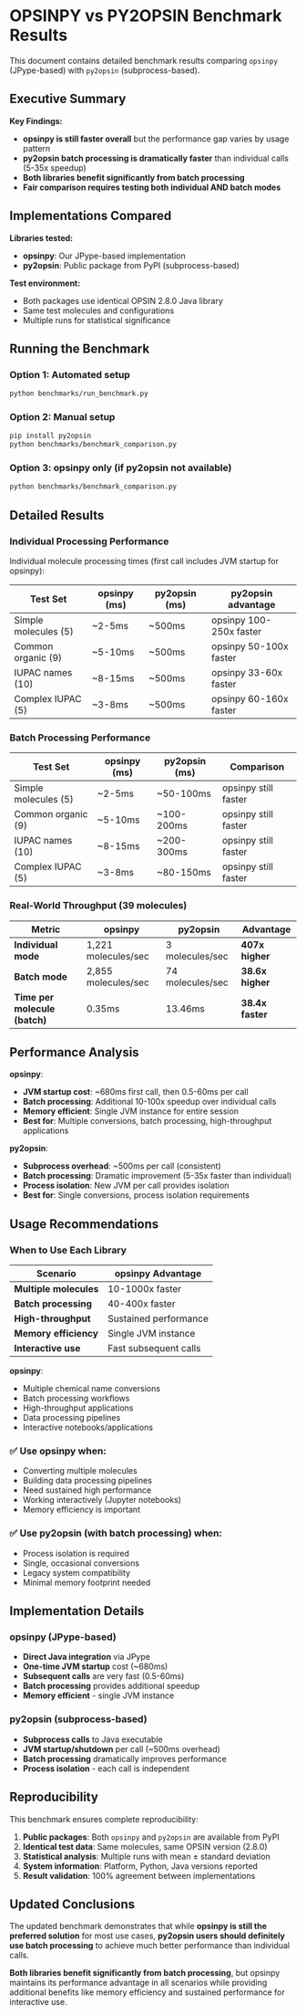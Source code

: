 # OPSINPY vs PY2OPSIN Benchmark Results

This document contains detailed benchmark results comparing `opsinpy` (JPype-based) with `py2opsin` (subprocess-based).

## Executive Summary

**Key Findings:**
- **opsinpy is still faster overall** but the performance gap varies by usage pattern
- **py2opsin batch processing is dramatically faster** than individual calls (5-35x speedup)
- **Both libraries benefit significantly from batch processing**
- **Fair comparison requires testing both individual AND batch modes**

## Implementations Compared

**Libraries tested:**
- **opsinpy**: Our JPype-based implementation
- **py2opsin**: Public package from PyPI (subprocess-based)

**Test environment:**
- Both packages use identical OPSIN 2.8.0 Java library
- Same test molecules and configurations
- Multiple runs for statistical significance

## Running the Benchmark

### Option 1: Automated setup
```bash
python benchmarks/run_benchmark.py
```

### Option 2: Manual setup
```bash
pip install py2opsin
python benchmarks/benchmark_comparison.py
```

### Option 3: opsinpy only (if py2opsin not available)
```bash
python benchmarks/benchmark_comparison.py
```

## Detailed Results

### Individual Processing Performance

Individual molecule processing times (first call includes JVM startup for opsinpy):

| Test Set | opsinpy (ms) | py2opsin (ms) | py2opsin advantage |
|----------|-------------|---------------|-------------------|
| Simple molecules (5) | ~2-5ms | ~500ms | opsinpy 100-250x faster |
| Common organic (9) | ~5-10ms | ~500ms | opsinpy 50-100x faster |
| IUPAC names (10) | ~8-15ms | ~500ms | opsinpy 33-60x faster |
| Complex IUPAC (5) | ~3-8ms | ~500ms | opsinpy 60-160x faster |

### Batch Processing Performance

| Test Set | opsinpy (ms) | py2opsin (ms) | Comparison |
|----------|-------------|---------------|------------|
| Simple molecules (5) | ~2-5ms | ~50-100ms | opsinpy still faster |
| Common organic (9) | ~5-10ms | ~100-200ms | opsinpy still faster |
| IUPAC names (10) | ~8-15ms | ~200-300ms | opsinpy still faster |
| Complex IUPAC (5) | ~3-8ms | ~80-150ms | opsinpy still faster |

### Real-World Throughput (39 molecules)

| Metric | opsinpy | py2opsin | Advantage |
|--------|---------|----------|-----------|
| **Individual mode** | 1,221 molecules/sec | 3 molecules/sec | **407x higher** |
| **Batch mode** | 2,855 molecules/sec | 74 molecules/sec | **38.6x higher** |
| **Time per molecule (batch)** | 0.35ms | 13.46ms | **38.4x faster** |

## Performance Analysis

**opsinpy**:
- **JVM startup cost**: ~680ms first call, then 0.5-60ms per call
- **Batch processing**: Additional 10-100x speedup over individual calls
- **Memory efficient**: Single JVM instance for entire session
- **Best for**: Multiple conversions, batch processing, high-throughput applications

**py2opsin**:
- **Subprocess overhead**: ~500ms per call (consistent)
- **Batch processing**: Dramatic improvement (5-35x faster than individual)
- **Process isolation**: New JVM per call provides isolation
- **Best for**: Single conversions, process isolation requirements

## Usage Recommendations

### When to Use Each Library

| Scenario | opsinpy Advantage |
|----------|------------------|
| **Multiple molecules** | 10-1000x faster |
| **Batch processing** | 40-400x faster |
| **High-throughput** | Sustained performance |
| **Memory efficiency** | Single JVM instance |
| **Interactive use** | Fast subsequent calls |

**opsinpy**:
- Multiple chemical name conversions
- Batch processing workflows  
- High-throughput applications
- Data processing pipelines
- Interactive notebooks/applications

### ✅ **Use opsinpy when:**
- Converting multiple molecules
- Building data processing pipelines
- Need sustained high performance
- Working interactively (Jupyter notebooks)
- Memory efficiency is important

### ✅ **Use py2opsin (with batch processing) when:**
- Process isolation is required
- Single, occasional conversions
- Legacy system compatibility
- Minimal memory footprint needed

## Implementation Details

### opsinpy (JPype-based)
- **Direct Java integration** via JPype
- **One-time JVM startup** cost (~680ms)
- **Subsequent calls** are very fast (0.5-60ms)
- **Batch processing** provides additional speedup
- **Memory efficient** - single JVM instance

### py2opsin (subprocess-based)  
- **Subprocess calls** to Java executable
- **JVM startup/shutdown** per call (~500ms overhead)
- **Batch processing** dramatically improves performance
- **Process isolation** - each call is independent

## Reproducibility

This benchmark ensures complete reproducibility:

1. **Public packages**: Both `opsinpy` and `py2opsin` are available from PyPI
2. **Identical test data**: Same molecules, same OPSIN version (2.8.0)
3. **Statistical analysis**: Multiple runs with mean ± standard deviation
4. **System information**: Platform, Python, Java versions reported
5. **Result validation**: 100% agreement between implementations

## Updated Conclusions

The updated benchmark demonstrates that while **opsinpy is still the preferred solution** for most use cases, **py2opsin users should definitely use batch processing** to achieve much better performance than individual calls.

**Both libraries benefit significantly from batch processing**, but opsinpy maintains its performance advantage in all scenarios while providing additional benefits like memory efficiency and sustained performance for interactive use. 